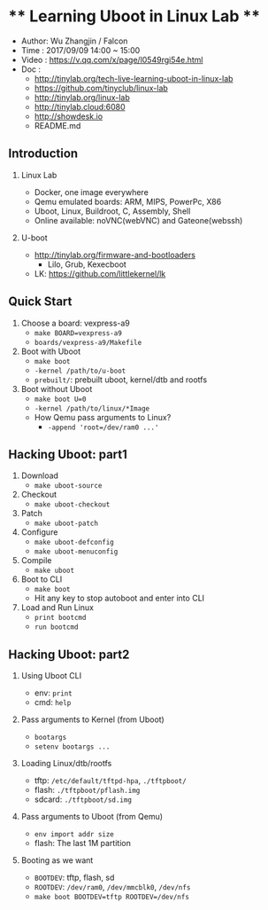 
# ** Learning Uboot in Linux Lab **

- Author: Wu Zhangjin / Falcon
- Time  : 2017/09/09 14:00 ~ 15:00
- Video : <https://v.qq.com/x/page/l0549rgi54e.html>
- Doc   :
    + <http://tinylab.org/tech-live-learning-uboot-in-linux-lab>
    + <https://github.com/tinyclub/linux-lab>
    + <http://tinylab.org/linux-lab>
    + <http://tinylab.cloud:6080>
    + <http://showdesk.io>
    + README.md

## Introduction

1. Linux Lab
     - Docker, one image everywhere
     - Qemu emulated boards: ARM, MIPS, PowerPc, X86
     - Uboot, Linux, Buildroot, C, Assembly, Shell
     - Online available: noVNC(webVNC) and Gateone(webssh)

2. U-boot
     - <http://tinylab.org/firmware-and-bootloaders>
         - Lilo, Grub, Kexecboot
     - LK: <https://github.com/littlekernel/lk>

## Quick Start

1. Choose a board: vexpress-a9
    - `make BOARD=vexpress-a9`
    - `boards/vexpress-a9/Makefile`
2. Boot with Uboot
    - `make boot`
    - `-kernel /path/to/u-boot`
    - `prebuilt/`: prebuilt uboot, kernel/dtb and rootfs
3. Boot without Uboot
    - `make boot U=0`
    - `-kernel /path/to/linux/*Image`
    - How Qemu pass arguments to Linux?
        - `-append 'root=/dev/ram0 ...'`

## Hacking Uboot: part1

1. Download
    - `make uboot-source`
2. Checkout
    - `make uboot-checkout`
3. Patch
    - `make uboot-patch`
4. Configure
    - `make uboot-defconfig`
    - `make uboot-menuconfig`
5. Compile
    - `make uboot`
6. Boot to CLI
    - `make boot`
    - Hit any key to stop autoboot and enter into CLI
7. Load and Run Linux
    - `print bootcmd`
    - `run bootcmd`

## Hacking Uboot: part2

1. Using Uboot CLI
    - env: `print`
    - cmd: `help`

2. Pass arguments to Kernel (from Uboot)
    - `bootargs`
    - `setenv bootargs ...`

3. Loading Linux/dtb/rootfs
    - tftp: `/etc/default/tftpd-hpa`, `./tftpboot/`
    - flash: `./tftpboot/pflash.img`
    - sdcard: `./tftpboot/sd.img`

4. Pass arguments to Uboot (from Qemu)
    - `env import addr size`
    - flash: The last 1M partition

5. Booting as we want
    - `BOOTDEV`: tftp, flash, sd
    - `ROOTDEV`: `/dev/ram0`, `/dev/mmcblk0`, `/dev/nfs`
    - `make boot BOOTDEV=tftp ROOTDEV=/dev/nfs`
